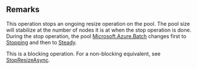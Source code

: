 ## Remarks  
 This operation stops an ongoing resize operation on the pool.  The pool size will stabilize at the number of nodes it is at             when the stop operation is done.  During the stop operation, the pool [Microsoft.Azure.Batch](assetId:///N:Microsoft.Azure.Batch?qualifyHint=False&autoUpgrade=True) changes first             to [Stopping](assetId:///T:Microsoft.Azure.Batch.Common.AllocationState?qualifyHint=False&autoUpgrade=True) and then to [Steady](assetId:///T:Microsoft.Azure.Batch.Common.AllocationState?qualifyHint=False&autoUpgrade=True).  
  
 This is a blocking operation. For a non-blocking equivalent, see [StopResizeAsync](assetId:///M:Microsoft.Azure.Batch.CloudPool.StopResizeAsync(System.Collections.Generic.IEnumerable{Microsoft.Azure.Batch.BatchClientBehavior},System.Threading.CancellationToken)?qualifyHint=False&autoUpgrade=True).
